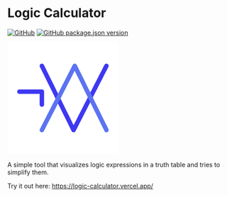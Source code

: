# Logic Calculator

[![GitHub](https://img.shields.io/github/license/MrF3lix/logic-calculator)]([.](https://raw.githubusercontent.com/MrF3lix/logic-calculator/main/license.txt))
[![GitHub package.json version](https://img.shields.io/github/package-json/v/MrF3lix/logic-calculator)](https://github.com/MrF3lix/logic-calculator)

![Logic Calculator Logo](https://raw.githubusercontent.com/MrF3lix/logic-calculator/main/img/logic-calculator-logo.png)

A simple tool that visualizes logic expressions in a truth table and tries to simplify them.

Try it out here: https://logic-calculator.vercel.app/
